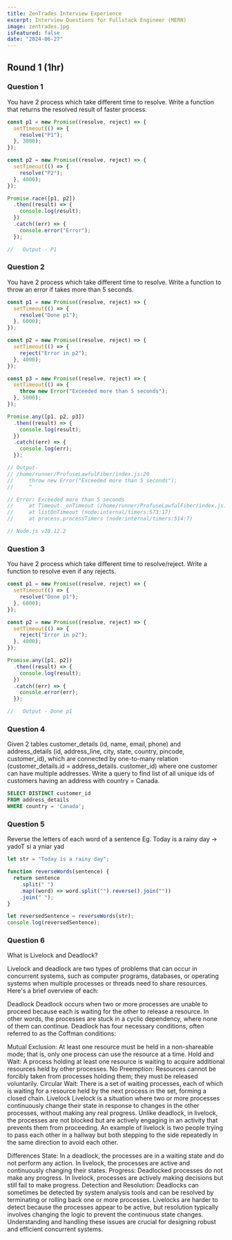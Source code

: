 ```yaml
---
title: ZenTrades Interview Experience
excerpt: Interview Questions for Fullstack Engineer (MERN)
image: zentrades.jpg
isFeatured: false
date: "2024-06-27"
---
```


## Round 1 (1hr)

### Question 1

You have 2 process which take different time to resolve. Write a function that returns the resolved result of faster process.

```js
const p1 = new Promise((resolve, reject) => {
  setTimeout(() => {
    resolve("P1");
  }, 3000);
});

const p2 = new Promise((resolve, reject) => {
  setTimeout(() => {
    resolve("P2");
  }, 4000);
});

Promise.race([p1, p2])
  .then((result) => {
    console.log(result);
  })
  .catch((err) => {
    console.error("Error");
  });

//   Output - P1
```

### Question 2

You have 2 process which take different time to resolve. Write a function to throw an error if takes more than 5 seconds.

```js
const p1 = new Promise((resolve, reject) => {
  setTimeout(() => {
    resolve("Done p1");
  }, 6000);
});

const p2 = new Promise((resolve, reject) => {
  setTimeout(() => {
    reject("Error in p2");
  }, 4000);
});

const p3 = new Promise((resolve, reject) => {
  setTimeout(() => {
    throw new Error("Exceeded more than 5 seconds");
  }, 5000);
});

Promise.any([p1, p2, p3])
  .then((result) => {
    console.log(result);
  })
  .catch((err) => {
    console.log(err);
  });

// Output-
// /home/runner/ProfuseLawfulFiber/index.js:20
//     throw new Error("Exceeded more than 5 seconds");
//     ^

// Error: Exceeded more than 5 seconds
//     at Timeout._onTimeout (/home/runner/ProfuseLawfulFiber/index.js:20:11)
//     at listOnTimeout (node:internal/timers:573:17)
//     at process.processTimers (node:internal/timers:514:7)

// Node.js v20.12.2
```

### Question 3

You have 2 process which take different time to resolve/reject. Write a function to resolve even if any rejects.

```js
const p1 = new Promise((resolve, reject) => {
  setTimeout(() => {
    resolve("Done p1");
  }, 6000);
});

const p2 = new Promise((resolve, reject) => {
  setTimeout(() => {
    reject("Error in p2");
  }, 4000);
});

Promise.any([p1, p2])
  .then((result) => {
    console.log(result);
  })
  .catch((err) => {
    console.error(err);
  });

//   Output - Done p1
```

### Question 4

Given 2 tables customer_details (id, name, email, phone) and address_details (id, address_line, city, state, country, pincode, customer_id), which are connected by one-to-many relation (customer_details.id = address_details. customer_id) where one customer can have multiple addresses. Write a query to find list of all unique ids of customers having an address with country = Canada.

```sql
SELECT DISTINCT customer_id
FROM address_details
WHERE country = 'Canada';
```

### Question 5

Reverse the letters of each word of a sentence
Eg. Today is a rainy day -> yadoT si a yniar yad

```js
let str = "Today is a rainy day";

function reverseWords(sentence) {
  return sentence
    .split(" ")
    .map((word) => word.split("").reverse().join(""))
    .join(" ");
}

let reversedSentence = reverseWords(str);
console.log(reversedSentence);
```

### Question 6

What is Livelock and Deadlock?

Livelock and deadlock are two types of problems that can occur in concurrent systems, such as computer programs, databases, or operating systems when multiple processes or threads need to share resources. Here's a brief overview of each:

Deadlock
Deadlock occurs when two or more processes are unable to proceed because each is waiting for the other to release a resource. In other words, the processes are stuck in a cyclic dependency, where none of them can continue. Deadlock has four necessary conditions, often referred to as the Coffman conditions:

Mutual Exclusion: At least one resource must be held in a non-shareable mode; that is, only one process can use the resource at a time.
Hold and Wait: A process holding at least one resource is waiting to acquire additional resources held by other processes.
No Preemption: Resources cannot be forcibly taken from processes holding them; they must be released voluntarily.
Circular Wait: There is a set of waiting processes, each of which is waiting for a resource held by the next process in the set, forming a closed chain.
Livelock
Livelock is a situation where two or more processes continuously change their state in response to changes in the other processes, without making any real progress. Unlike deadlock, in livelock, the processes are not blocked but are actively engaging in an activity that prevents them from proceeding. An example of livelock is two people trying to pass each other in a hallway but both stepping to the side repeatedly in the same direction to avoid each other.

Differences
State: In a deadlock, the processes are in a waiting state and do not perform any action. In livelock, the processes are active and continuously changing their states.
Progress: Deadlocked processes do not make any progress. In livelock, processes are actively making decisions but still fail to make progress.
Detection and Resolution: Deadlocks can sometimes be detected by system analysis tools and can be resolved by terminating or rolling back one or more processes. Livelocks are harder to detect because the processes appear to be active, but resolution typically involves changing the logic to prevent the continuous state changes.
Understanding and handling these issues are crucial for designing robust and efficient concurrent systems.
